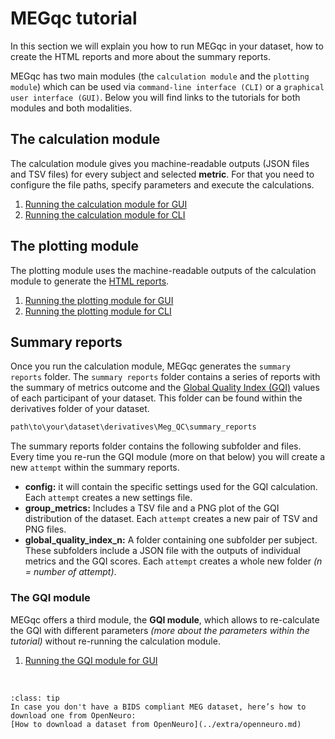 # MEGqc tutorial

In this section we will explain you how to run MEGqc in your dataset, how to create the HTML reports and more about the summary reports.

MEGqc has two main modules (the `calculation module` and the `plotting module`) which can be used via `command-line interface (CLI)` or a `graphical user interface (GUI)`. Below you will find links to the tutorials for both modules and  both modalities.

## The calculation module
The calculation module gives you machine-readable outputs (JSON files and TSV files) for every subject and selected **metric**. For that you need to configure the file paths, specify parameters and execute the calculations.
1. [Running the calculation module for GUI](../tutorial/calc_gui)
2. [Running the calculation module for CLI](../tutorial/calc_cli)

## The plotting module
The plotting module uses the machine-readable outputs of the calculation module to generate the [HTML reports](./report).
1. [Running the plotting module for GUI](../tutorial/plot_gui)
2. [Running the plotting module for CLI](../tutorial/plot_cli)

## Summary reports
Once you run the calculation module, MEGqc generates the `summary reports` folder. The `summary reports` folder contains a series of reports with the summary of metrics outcome and the [Global Quality Index (GQI)](../extra/gqi) values of each participant of your dataset. This folder can be found within the derivatives folder of your dataset.

```bash
path\to\your\dataset\derivatives\Meg_QC\summary_reports
```

The summary reports folder contains the following subfolder and files. Every time you re-run the GQI module (more on that below) you will create a new `attempt` within the summary reports.
* **config:** it will contain the specific settings used for the GQI calculation. Each `attempt` creates a new settings file.
* **group_metrics:** Includes a TSV file and a PNG plot of the GQI distribution of the dataset. Each `attempt` creates a new pair of TSV and PNG files.
* **global_quality_index_n:** A folder containing one subfolder per subject. These subfolders include a JSON file with the outputs of individual metrics and the GQI scores. Each `attempt` creates a whole new folder _(n = number of attempt)_.


### The GQI module
MEGqc offers a third module, the **GQI module**, which allows to re-calculate the GQI with different parameters *(more about the parameters within the tutorial)* without re-running the calculation module. 
1. [Running the GQI module for GUI](../tutorial/gqi_gui.md)

<br>


```{admonition} Don't have a Dataset?
:class: tip
In case you don't have a BIDS compliant MEG dataset, here’s how to download one from OpenNeuro:
[How to download a dataset from OpenNeuro](../extra/openneuro.md)

```

